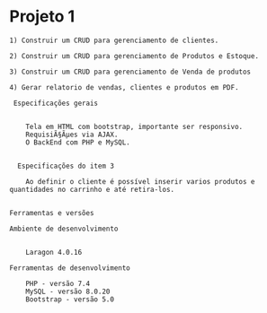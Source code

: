 <h1>Projeto 1</h1>

    1) Construir um CRUD para gerenciamento de clientes.

	2) Construir um CRUD para gerenciamento de Produtos e Estoque.

	3) Construir um CRUD para gerenciamento de Venda de produtos 

	4) Gerar relatorio de vendas, clientes e produtos em PDF. 

	 Especificações gerais
	
    
		Tela em HTML com bootstrap, importante ser responsivo. 
		RequisiÃ§Ãµes via AJAX.
		O BackEnd com PHP e MySQL.
    

	  Especificações do item 3 
		
	    Ao definir o cliente é possível inserir varios produtos e quantidades no carrinho e até retira-los.
		
	
	Ferramentas e versões

	Ambiente de desenvolvimento

	
		Laragon 4.0.16

	Ferramentas de desenvolvimento
	
		PHP - versão 7.4
		MySQL - versão 8.0.20
		Bootstrap - versão 5.0
	